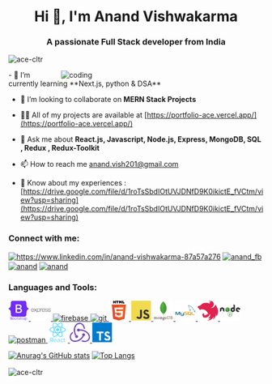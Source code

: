 <h1 align="center">Hi 👋, I'm Anand Vishwakarma</h1>
<h3 align="center">A passionate Full Stack developer from India</h3>
<p align="left"> <img src="https://komarev.com/ghpvc/?username=ace-cltr&label=Profile%20views&color=0e75b6&style=flat" alt="ace-cltr" /> </p>

<img align="right" width="400" src="https://i.imgur.com/7A5ZfPJ.gif" alt="coding">
- 🌱 I’m currently learning **Next.js, python & DSA**

- 👯 I’m looking to collaborate on **MERN Stack Projects**

- 👨‍💻 All of my projects are available at [https://portfolio-ace.vercel.app/](https://portfolio-ace.vercel.app/)

- 💬 Ask me about **React.js, Javascript, Node.js, Express, MongoDB, SQL , Redux , Redux-Toolkit**

- 📫 How to reach me anand.vish201@gmail.com

- 📄 Know about my experiences : [https://drive.google.com/file/d/1roTsSbdIOtUVJDNfD9K0ikictE_fVCtm/view?usp=sharing](https://drive.google.com/file/d/1roTsSbdIOtUVJDNfD9K0ikictE_fVCtm/view?usp=sharing)

<!-- - ⚡ Fun fact I think i am funny 😎** -->

<h3 align="left">Connect with me:</h3>
<p align="left">
<a href="https://www.linkedin.com/in/anand-vishwakarma-87a57a276" target="blank"><img align="center" src="https://raw.githubusercontent.com/rahuldkjain/github-profile-readme-generator/master/src/images/icons/Social/linked-in-alt.svg" alt="https://www.linkedin.com/in/anand-vishwakarma-87a57a276" height="30" width="40" /></a>
<a href="https://www.facebook.com/anand.vishwakarma.1042/" target="blank"><img align="center" src="https://raw.githubusercontent.com/rahuldkjain/github-profile-readme-generator/master/src/images/icons/Social/facebook.svg" alt="anand_fb" height="30" width="40" /></a>
<a href="https://www.instagram.com/_anand.vish_/" target="blank"><img align="center" src="https://raw.githubusercontent.com/rahuldkjain/github-profile-readme-generator/master/src/images/icons/Social/instagram.svg" alt="anand" height="30" width="40" /></a>
<a href="https://leetcode.com/u/ACE201/" target="blank"><img align="center" src="https://raw.githubusercontent.com/rahuldkjain/github-profile-readme-generator/master/src/images/icons/Social/leet-code.svg" alt="anand" height="30" width="40" /></a>
</p>

<h3 align="left">Languages and Tools:</h3>
<p align="left"> <a href="https://getbootstrap.com" target="_blank" rel="noreferrer"> <img src="https://raw.githubusercontent.com/devicons/devicon/master/icons/bootstrap/bootstrap-plain-wordmark.svg" alt="bootstrap" width="40" height="40"/> </a> <a href="https://expressjs.com" target="_blank" rel="noreferrer"> <img src="https://raw.githubusercontent.com/devicons/devicon/master/icons/express/express-original-wordmark.svg" alt="express" width="40" height="40"/> </a> <a href="https://firebase.google.com/" target="_blank" rel="noreferrer"> <img src="https://www.vectorlogo.zone/logos/firebase/firebase-icon.svg" alt="firebase" width="40" height="40"/> </a> <a href="https://git-scm.com/" target="_blank" rel="noreferrer"> <img src="https://www.vectorlogo.zone/logos/git-scm/git-scm-icon.svg" alt="git" width="40" height="40"/> </a> <a href="https://www.w3.org/html/" target="_blank" rel="noreferrer"> <img src="https://raw.githubusercontent.com/devicons/devicon/master/icons/html5/html5-original-wordmark.svg" alt="html5" width="40" height="40"/> </a> <a href="https://developer.mozilla.org/en-US/docs/Web/JavaScript" target="_blank" rel="noreferrer"> <img src="https://raw.githubusercontent.com/devicons/devicon/master/icons/javascript/javascript-original.svg" alt="javascript" width="40" height="40"/> </a> <a href="https://www.mongodb.com/" target="_blank" rel="noreferrer"> <img src="https://raw.githubusercontent.com/devicons/devicon/master/icons/mongodb/mongodb-original-wordmark.svg" alt="mongodb" width="40" height="40"/> </a> <a href="https://www.mysql.com/" target="_blank" rel="noreferrer"> <img src="https://raw.githubusercontent.com/devicons/devicon/master/icons/mysql/mysql-original-wordmark.svg" alt="mysql" width="40" height="40"/> </a> <a href="https://nestjs.com/" target="_blank" rel="noreferrer"> <img src="https://raw.githubusercontent.com/devicons/devicon/master/icons/nestjs/nestjs-plain.svg" alt="nestjs" width="40" height="40"/> </a> <a href="https://nodejs.org" target="_blank" rel="noreferrer"> <img src="https://raw.githubusercontent.com/devicons/devicon/master/icons/nodejs/nodejs-original-wordmark.svg" alt="nodejs" width="40" height="40"/> </a> <a href="https://postman.com" target="_blank" rel="noreferrer"> <img src="https://www.vectorlogo.zone/logos/getpostman/getpostman-icon.svg" alt="postman" width="40" height="40"/> </a> <a href="https://reactjs.org/" target="_blank" rel="noreferrer"> <img src="https://raw.githubusercontent.com/devicons/devicon/master/icons/react/react-original-wordmark.svg" alt="react" width="40" height="40"/> </a> <a href="https://redux.js.org" target="_blank" rel="noreferrer"> <img src="https://raw.githubusercontent.com/devicons/devicon/master/icons/redux/redux-original.svg" alt="redux" width="40" height="40"/> </a> <a href="https://www.typescriptlang.org/" target="_blank" rel="noreferrer"> <img src="https://raw.githubusercontent.com/devicons/devicon/master/icons/typescript/typescript-original.svg" alt="typescript" width="40" height="40"/> </a> </p>

[![Anurag's GitHub stats](https://github-readme-stats.vercel.app/api?username=ace-cltr&show_icons=true&rank_icon=github)](https://github.com/ace-cltr?tab=repositories)
[![Top Langs](https://github-readme-stats.vercel.app/api/top-langs/?username=ace-cltr&layout=donut)](https://github.com/ace-cltr?tab=repositories)

<p><img align="center" src="https://github-readme-streak-stats.herokuapp.com/?user=ace-cltr&" alt="ace-cltr" /></p>
